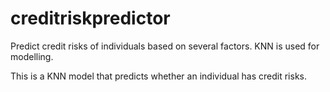 # creditriskpredictor
Predict credit risks of individuals based on several factors. KNN is used for modelling.

This is a KNN model that predicts whether an individual has credit risks. 
